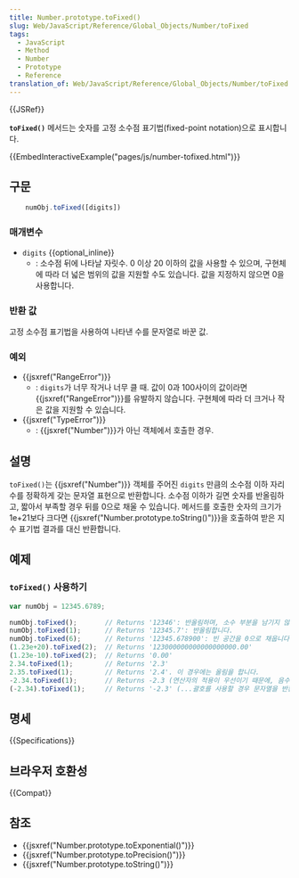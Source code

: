 ```yaml
---
title: Number.prototype.toFixed()
slug: Web/JavaScript/Reference/Global_Objects/Number/toFixed
tags:
  - JavaScript
  - Method
  - Number
  - Prototype
  - Reference
translation_of: Web/JavaScript/Reference/Global_Objects/Number/toFixed
---
```


{{JSRef}}

**`toFixed()`** 메서드는 숫자를 고정 소수점 표기법(fixed-point notation)으로 표시합니다.

{{EmbedInteractiveExample("pages/js/number-tofixed.html")}}

## 구문

```js
    numObj.toFixed([digits])
```

### 매개변수

- `digits` {{optional_inline}}
  - : 소수점 뒤에 나타날 자릿수. 0 이상 20 이하의 값을 사용할 수 있으며, 구현체에 따라 더 넓은 범위의 값을 지원할 수도 있습니다. 값을 지정하지 않으면 0을 사용합니다.

### 반환 값

고정 소수점 표기법을 사용하여 나타낸 수를 문자열로 바꾼 값.

### 예외

- {{jsxref("RangeError")}}
  - : `digits`가 너무 작거나 너무 클 때. 값이 0과 100사이의 값이라면 {{jsxref("RangeError")}}를 유발하지 않습니다. 구현체에 따라 더 크거나 작은 값을 지원할 수 있습니다.
- {{jsxref("TypeError")}}
  - : {{jsxref("Number")}}가 아닌 객체에서 호출한 경우.

## 설명

`toFixed()`는 {{jsxref("Number")}} 객체를 주어진 `digits` 만큼의 소수점 이하 자리수를 정확하게 갖는 문자열 표현으로 반환합니다. 소수점 이하가 길면 숫자를 반올림하고, 짧아서 부족할 경우 뒤를 0으로 채울 수 있습니다. 메서드를 호출한 숫자의 크기가 1e+21보다 크다면 {{jsxref("Number.prototype.toString()")}}을 호출하여 받은 지수 표기법 결과를 대신 반환합니다.

## 예제

### `toFixed()` 사용하기

```js
var numObj = 12345.6789;

numObj.toFixed();       // Returns '12346': 반올림하며, 소수 부분을 남기지 않습니다.
numObj.toFixed(1);      // Returns '12345.7': 반올림합니다.
numObj.toFixed(6);      // Returns '12345.678900': 빈 공간을 0으로 채웁니다.
(1.23e+20).toFixed(2);  // Returns '123000000000000000000.00'
(1.23e-10).toFixed(2);  // Returns '0.00'
2.34.toFixed(1);        // Returns '2.3'
2.35.toFixed(1);        // Returns '2.4'. 이 경우에는 올림을 합니다.
-2.34.toFixed(1);       // Returns -2.3 (연산자의 적용이 우선이기 때문에, 음수의 경우 문자열로 반환하지 않습니다...)
(-2.34).toFixed(1);     // Returns '-2.3' (...괄호를 사용할 경우 문자열을 반환합니다.)
```

## 명세

{{Specifications}}

## 브라우저 호환성

{{Compat}}

## 참조

- {{jsxref("Number.prototype.toExponential()")}}
- {{jsxref("Number.prototype.toPrecision()")}}
- {{jsxref("Number.prototype.toString()")}}
